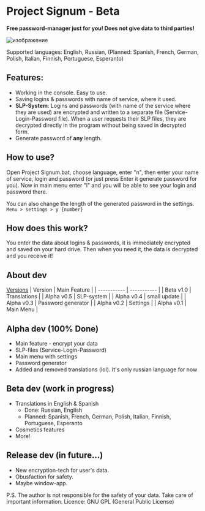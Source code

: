 # Project Signum - Beta

**Free password-manager just for you! Does not give data to third parties!**

![изображение](https://github.com/user-attachments/assets/2629d758-6c48-4364-ada7-e99cb26ec0f8)

Supported languages: English, Russian, (Planned: Spanish, French, German, Polish, Italian, Finnish, Portuguese, Esperanto)

## Features:
* Working in the console. Easy to use.
* Saving logins & passwords with name of service, where it used.
* **SLP-System**: Logins and passwords (with name of the service where they are used) are encrypted and written to a separate file (Service-Login-Password file). When a user requests their SLP files, they are decrypted directly in the program without being saved in decrypted form.
* Generate password of **any** length.

## How to use?
Open Project Signum.bat, choose language, enter "n", then enter your name of service, login and password (or just press Enter it generate password for you). Now in main menu enter "l" and you will be able to see your login and password there.

You can also change the length of the generated password in the settings. 
`Menu > settings > y {number}`


## How does this work?
You enter the data about logins & passwords, it is immediately encrypted and saved on your hard drive. Then when you need it, the data is decrypted and you receive it!

## About dev
[Versions](https://github.com/TheItcor/ProjectSignum/releases)
| Version | Main Feature |
| ----------- | ----------- |
| Beta v1.0    |  Translations  |
| Alpha v0.5    |  SLP-system  |
| Alpha v0.4    |  small update  |
| Alpha v0.3    |  Password generator  |
| Alpha v0.2    |  Settings  |
| Alpha v0.1    | Main Menu   |


## Alpha dev (100% Done)
* Main feature - encrypt your data
* SLP-files (Service-Login-Password)
* Main menu with settings
* Password generator
* Added and removed translations (lol). It's only russian language for now



## Beta dev (work in progress)
* Translations in English & Spanish
    - Done: Russian, English
    - Planned: Spanish, French, German, Polish, Italian, Finnish, Portuguese, Esperanto 
* Cosmetics features
* More!



## Release dev (in future...)
* New encryption-tech for user's data.
* Obusfaction for safety.
* Maybe window-app.


P.S. The author is not responsible for the safety of your data. Take care of important information.
Licence: GNU GPL (General Public License)
